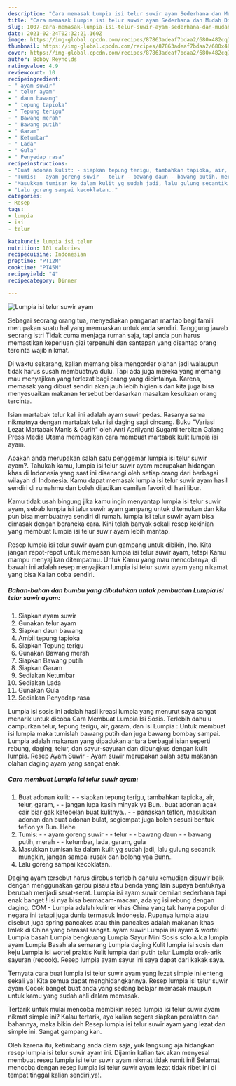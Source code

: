 ```yaml
---
description: "Cara memasak Lumpia isi telur suwir ayam Sederhana dan Mudah Dibuat"
title: "Cara memasak Lumpia isi telur suwir ayam Sederhana dan Mudah Dibuat"
slug: 1007-cara-memasak-lumpia-isi-telur-suwir-ayam-sederhana-dan-mudah-dibuat
date: 2021-02-24T02:32:21.160Z
image: https://img-global.cpcdn.com/recipes/87863adeaf7bdaa2/680x482cq70/lumpia-isi-telur-suwir-ayam-foto-resep-utama.jpg
thumbnail: https://img-global.cpcdn.com/recipes/87863adeaf7bdaa2/680x482cq70/lumpia-isi-telur-suwir-ayam-foto-resep-utama.jpg
cover: https://img-global.cpcdn.com/recipes/87863adeaf7bdaa2/680x482cq70/lumpia-isi-telur-suwir-ayam-foto-resep-utama.jpg
author: Bobby Reynolds
ratingvalue: 4.9
reviewcount: 10
recipeingredient:
- " ayam suwir"
- " telur ayam"
- " daun bawang"
- " tepung tapioka"
- " Tepung terigu"
- " Bawang merah"
- " Bawang putih"
- " Garam"
- " Ketumbar"
- " Lada"
- " Gula"
- " Penyedap rasa"
recipeinstructions:
- "Buat adonan kulit: - siapkan tepung terigu, tambahkan tapioka, air, telur, garam,  - jangan lupa kasih minyak ya Bun.. buat adonan agak cair biar gak ketebelan buat kulitnya.. - panaskan teflon, masukkan adonan dan buat adonan bulat, segiempat juga boleh sesuai bentuk teflon ya Bun. Hehe"
- "Tumis: - ayam goreng suwir - telur - bawang daun - bawang putih, merah - ketumbar, lada, garam, gula"
- "Masukkan tumisan ke dalam kulit yg sudah jadi, lalu gulung secantik mungkin, jangan sampai rusak dan bolong yaa Bunn.."
- "Lalu goreng sampai kecoklatan.."
categories:
- Resep
tags:
- lumpia
- isi
- telur

katakunci: lumpia isi telur 
nutrition: 101 calories
recipecuisine: Indonesian
preptime: "PT12M"
cooktime: "PT45M"
recipeyield: "4"
recipecategory: Dinner

---
```



![Lumpia isi telur suwir ayam](https://img-global.cpcdn.com/recipes/87863adeaf7bdaa2/680x482cq70/lumpia-isi-telur-suwir-ayam-foto-resep-utama.jpg)

Sebagai seorang orang tua, menyediakan panganan mantab bagi famili merupakan suatu hal yang memuaskan untuk anda sendiri. Tanggung jawab seorang istri Tidak cuma menjaga rumah saja, tapi anda pun harus memastikan keperluan gizi terpenuhi dan santapan yang disantap orang tercinta wajib nikmat.

Di waktu  sekarang, kalian memang bisa mengorder olahan jadi walaupun tidak harus susah membuatnya dulu. Tapi ada juga mereka yang memang mau menyajikan yang terlezat bagi orang yang dicintainya. Karena, memasak yang dibuat sendiri akan jauh lebih higienis dan kita juga bisa menyesuaikan makanan tersebut berdasarkan masakan kesukaan orang tercinta. 

Isian martabak telur kali ini adalah ayam suwir pedas. Rasanya sama nikmatnya dengan martabak telur isi daging sapi cincang. Buku &#34;Variasi Lezat Martabak Manis &amp; Gurih&#34; oleh Anti Aprilyanti Suganti terbitan Galang Press Media Utama membagikan cara membuat martabak kulit lumpia isi ayam.

Apakah anda merupakan salah satu penggemar lumpia isi telur suwir ayam?. Tahukah kamu, lumpia isi telur suwir ayam merupakan hidangan khas di Indonesia yang saat ini disenangi oleh setiap orang dari berbagai wilayah di Indonesia. Kamu dapat memasak lumpia isi telur suwir ayam hasil sendiri di rumahmu dan boleh dijadikan camilan favorit di hari libur.

Kamu tidak usah bingung jika kamu ingin menyantap lumpia isi telur suwir ayam, sebab lumpia isi telur suwir ayam gampang untuk ditemukan dan kita pun bisa membuatnya sendiri di rumah. lumpia isi telur suwir ayam bisa dimasak dengan beraneka cara. Kini telah banyak sekali resep kekinian yang membuat lumpia isi telur suwir ayam lebih mantap.

Resep lumpia isi telur suwir ayam pun gampang untuk dibikin, lho. Kita jangan repot-repot untuk memesan lumpia isi telur suwir ayam, tetapi Kamu mampu menyajikan ditempatmu. Untuk Kamu yang mau mencobanya, di bawah ini adalah resep menyajikan lumpia isi telur suwir ayam yang nikamat yang bisa Kalian coba sendiri.

<!--inarticleads1-->

##### Bahan-bahan dan bumbu yang dibutuhkan untuk pembuatan Lumpia isi telur suwir ayam:

1. Siapkan  ayam suwir
1. Gunakan  telur ayam
1. Siapkan  daun bawang
1. Ambil  tepung tapioka
1. Siapkan  Tepung terigu
1. Gunakan  Bawang merah
1. Siapkan  Bawang putih
1. Siapkan  Garam
1. Sediakan  Ketumbar
1. Sediakan  Lada
1. Gunakan  Gula
1. Sediakan  Penyedap rasa


Lumpia isi sosis ini adalah hasil kreasi lumpia yang menurut saya sangat menarik untuk dicoba Cara Membuat Lumpia Isi Sosis. Terlebih dahulu campurkan telur, tepung terigu, air, garam, dan Isi Lumpia : Untuk membuat isi lumpia maka tumislah bawang putih dan juga bawang bombay sampai. Lumpia adalah makanan yang dipadukan antara berbagai isian seperti rebung, daging, telur, dan sayur-sayuran dan dibungkus dengan kulit lumpia. Resep Ayam Suwir - Ayam suwir merupakan salah satu makanan olahan daging ayam yang sangat enak. 

<!--inarticleads2-->

##### Cara membuat Lumpia isi telur suwir ayam:

1. Buat adonan kulit: - - siapkan tepung terigu, tambahkan tapioka, air, telur, garam,  - - jangan lupa kasih minyak ya Bun.. buat adonan agak cair biar gak ketebelan buat kulitnya.. - - panaskan teflon, masukkan adonan dan buat adonan bulat, segiempat juga boleh sesuai bentuk teflon ya Bun. Hehe
1. Tumis: - - ayam goreng suwir - - telur - - bawang daun - - bawang putih, merah - - ketumbar, lada, garam, gula
1. Masukkan tumisan ke dalam kulit yg sudah jadi, lalu gulung secantik mungkin, jangan sampai rusak dan bolong yaa Bunn..
1. Lalu goreng sampai kecoklatan..


Daging ayam tersebut harus direbus terlebih dahulu kemudian disuwir baik dengan menggunakan garpu pisau atau benda yang lain supaya bentuknya berubah menjadi serat-serat. Lumpia isi ayam suwir cemilan sederhana tapi enak banget ! isi nya bisa bermacam-macam, ada yg isi rebung dengan daging. COM - Lumpia adalah kuliner khas China yang tak hanya populer di negara ini tetapi juga dunia termasuk Indonesia. Rupanya lumpia atau disebut juga spring pancakes atau thin pancakes adalah makanan khas Imlek di China yang berasal sangat. ayam suwir Lumpia isi ayam &amp; wortel Lumpia basah Lumpia bengkuang Lumpia Sayur Mini Sosis solo a.k.a lumpia ayam Lumpia Basah ala semarang Lumpia daging Kulit lumpia isi sosis dan keju Lumpia isi wortel praktis Kulit lumpia dari putih telur Lumpia orak-arik sayuran (recook). Resep lumpia ayam sayur ini saya dapat dari kakak saya. 

Ternyata cara buat lumpia isi telur suwir ayam yang lezat simple ini enteng sekali ya! Kita semua dapat menghidangkannya. Resep lumpia isi telur suwir ayam Cocok banget buat anda yang sedang belajar memasak maupun untuk kamu yang sudah ahli dalam memasak.

Tertarik untuk mulai mencoba membikin resep lumpia isi telur suwir ayam nikmat simple ini? Kalau tertarik, ayo kalian segera siapkan peralatan dan bahannya, maka bikin deh Resep lumpia isi telur suwir ayam yang lezat dan simple ini. Sangat gampang kan. 

Oleh karena itu, ketimbang anda diam saja, yuk langsung aja hidangkan resep lumpia isi telur suwir ayam ini. Dijamin kalian tak akan menyesal membuat resep lumpia isi telur suwir ayam nikmat tidak rumit ini! Selamat mencoba dengan resep lumpia isi telur suwir ayam lezat tidak ribet ini di tempat tinggal kalian sendiri,ya!.

